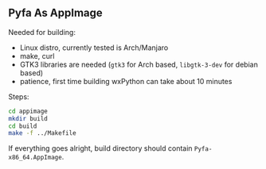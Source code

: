 ## Pyfa As AppImage

Needed for building:

- Linux distro, currently tested is Arch/Manjaro
- make, curl
- GTK3 libraries are needed (`gtk3` for Arch based, `libgtk-3-dev` for debian based)
- patience, first time building wxPython can take about 10 minutes 

Steps:

```sh
cd appimage
mkdir build
cd build
make -f ../Makefile 
```

If everything goes alright, build directory should contain `Pyfa-x86_64.AppImage`.

